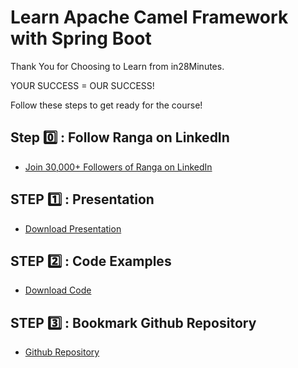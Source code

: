 # Learn Apache Camel Framework with Spring Boot

Thank You for Choosing to Learn from in28Minutes.

YOUR SUCCESS = OUR SUCCESS!

Follow these steps to get ready for the course!

## Step 0️⃣ : Follow Ranga on LinkedIn

- [Join 30,000+ Followers of Ranga on LinkedIn](https://links.in28minutes.com/lin)

## STEP 1️⃣ : Presentation

- [Download Presentation](https://github.com/in28minutes/course-material/raw/main/08-apache-camel/ApacheCamelPresentation.pdf)

## STEP 2️⃣ : Code Examples

- [Download Code](https://github.com/in28minutes/camel/archive/main.zip)

## STEP 3️⃣ : Bookmark Github Repository

- [Github Repository](https://github.com/in28minutes/camel)
